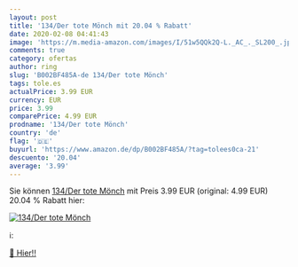 ```yaml
---
layout: post
title: '134/Der tote Mönch mit 20.04 % Rabatt'
date: 2020-02-08 04:41:43
image: 'https://m.media-amazon.com/images/I/51w5QQk2Q-L._AC_._SL200_.jpg'
comments: true
category: ofertas
author: ring
slug: 'B002BF485A-de 134/Der tote Mönch'
tags: tole.es
actualPrice: 3.99 EUR
currency: EUR
price: 3.99
comparePrice: 4.99 EUR
prodname: '134/Der tote Mönch'
country: 'de'
flag: '🇩🇪'
buyurl: 'https://www.amazon.de/dp/B002BF485A/?tag=tolees0ca-21'
descuento: '20.04'
average: '3.99'
---
```


Sie können [134/Der tote Mönch](https://www.amazon.de/dp/B002BF485A/?tag=tolees0ca-21) mit Preis 3.99 EUR (original: 4.99 EUR) 20.04 % Rabatt hier:

[![134/Der tote Mönch](https://m.media-amazon.com/images/I/51w5QQk2Q-L._AC_._SL200_.jpg)](https://www.amazon.de/dp/B002BF485A/?tag=tolees0ca-21)

ℹ️:


[🛒 Hier!!](https://www.amazon.de/dp/B002BF485A/?tag=tolees0ca-21)
